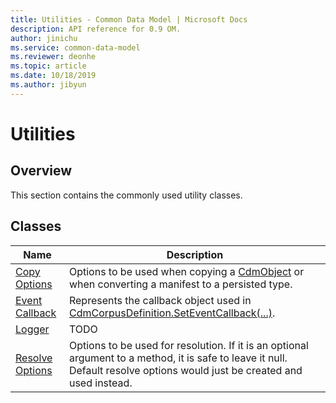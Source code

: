 ```yaml
---
title: Utilities - Common Data Model | Microsoft Docs
description: API reference for 0.9 OM.
author: jinichu
ms.service: common-data-model
ms.reviewer: deonhe 
ms.topic: article
ms.date: 10/18/2019
ms.author: jibyun
---
```


# Utilities

## Overview

This section contains the commonly used utility classes. 

## Classes
|Name|Description|
|---|---|
|[Copy Options](copyoptions.md)|Options to be used when copying a [CdmObject](../cdm/cdmobject.md) or when converting a manifest to a persisted type.|
|[Event Callback](callback.md)|Represents the callback object used in [CdmCorpusDefinition.SetEventCallback(...)](../cdm/corpus.md#methods).|
|[Logger](logger.md)|TODO| 
|[Resolve Options](resolveoptions.md)|Options to be used for resolution. If it is an optional argument to a method, it is safe to leave it null. Default resolve options would just be created and used instead.|


